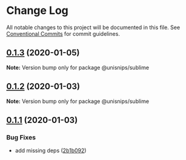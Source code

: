 # Change Log

All notable changes to this project will be documented in this file.
See [Conventional Commits](https://conventionalcommits.org) for commit guidelines.

## [0.1.3](https://github.com/hikerpig/unisnips/compare/@unisnips/sublime@0.1.2...@unisnips/sublime@0.1.3) (2020-01-05)

**Note:** Version bump only for package @unisnips/sublime





## [0.1.2](https://github.com/hikerpig/unisnips/compare/@unisnips/sublime@0.1.1...@unisnips/sublime@0.1.2) (2020-01-03)

**Note:** Version bump only for package @unisnips/sublime





## [0.1.1](https://github.com/hikerpig/unisnips/compare/@unisnips/sublime@0.1.0...@unisnips/sublime@0.1.1) (2020-01-03)


### Bug Fixes

* add missing deps ([2b1b092](https://github.com/hikerpig/unisnips/commit/2b1b092cde68f5865bd2a4f9b82b61f27031e3b3))
